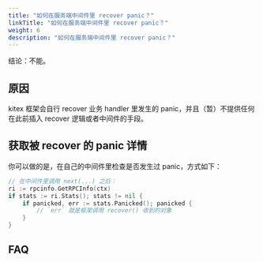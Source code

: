 ```yaml
---
title: "如何在服务端中间件里 recover panic？"
linkTitle: "如何在服务端中间件里 recover panic？"
weight: 6
description: "如何在服务端中间件里 recover panic？"
---
```


结论：不能。

## 原因

kitex 框架会自行 recover 业务 handler 里发生的 panic，并且（暂）不提供任何在此前插入 recover 逻辑或者中间件的手段。

## 获取被 recover 的 panic 详情

你可以做的是，在自己的中间件里检查是否发生过 panic，方式如下：

```go
// 在中间件里调用 next(...) 之后：
ri := rpcinfo.GetRPCInfo(ctx)
if stats := ri.Stats(); stats != nil {
    if panicked, err := stats.Panicked(); panicked {
        // `err` 就是框架调用 recover() 收到的对象
    }
}
```

## FAQ